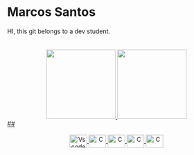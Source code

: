 <h1>Marcos Santos</h1>
HI,
this git belongs to a dev student.
<br/>
<br/>
<br/>
<div align="center">
<a href="https://github.com/marcosrodz">
<img height="160em" src="https://github-readme-stats.vercel.app/api?username=marcosrodz&show_icons=true&theme=radical&include_all_commits=true&count_private=true"/>
<img height="160em" src="https://github-readme-stats.vercel.app/api/top-langs/?username=marcosrodz&layout=compact&langs_count=7&theme=radical"/>
</div>
  ##
<div style="display: inline_block" align="center"><br>
<img align="center" alt="Vscode" height="30" width="40" src="https://cdn.jsdelivr.net/gh/devicons/devicon/icons/dart/dart-original.svg" /> 
<img align="center" alt="C" height="30" width="40" src="https://cdn.jsdelivr.net/gh/devicons/devicon/icons/flutter/flutter-original.svg" />
<img align="center" alt="C" height="30" width="40" src="https://cdn.jsdelivr.net/gh/devicons/devicon/icons/csharp/csharp-original.svg" />
<img align="center" alt="C" height="30" width="40" src="https://cdn.jsdelivr.net/gh/devicons/devicon/icons/c/c-original.svg" />
<img align="center" alt="C" height="30" width="40" src="https://cdn.jsdelivr.net/gh/devicons/devicon/icons/php/php-original.svg" />
</div>
